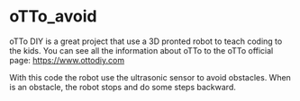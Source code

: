 # oTTo_avoid

oTTo DIY is a great project that use a 3D pronted robot to teach coding to the kids.
You can see all the information about oTTo to the oTTo official page: https://www.ottodiy.com


With this code the robot use the ultrasonic sensor to avoid obstacles.
When is an obstacle, the robot stops and do some steps backward.

